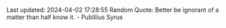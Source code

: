 Last updated: 2024-04-02 17:28:55
Random Quote: Better be ignorant of a matter than half know it. - Publilius Syrus
